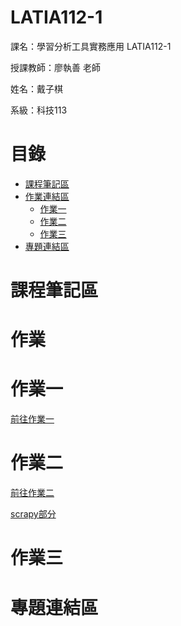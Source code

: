 # LATIA112-1

課名：學習分析工具實務應用 LATIA112-1

授課教師：廖執善 老師

姓名：戴子棋

系級：科技113

# 目錄

- [課程筆記區](#課程筆記區)
- [作業連結區](#作業)
  - [作業一](#作業一)
  - [作業二](#作業二)
  - [作業三](#作業三)
- [專題連結區](#專題連結區)

# 課程筆記區


# 作業


# 作業一
[前往作業一](https://github.com/wannaflyhigh/LATIA112-1/blob/main/hw1/hw1.ipynb)

# 作業二
[前往作業二](https://github.com/wannaflyhigh/LATIA112-1/blob/main/hw2/hw2.ipynb)

[scrapy部分](https://github.com/wannaflyhigh/LATIA112-1/blob/main/hw2/scrapy.cmd)

# 作業三


# 專題連結區


